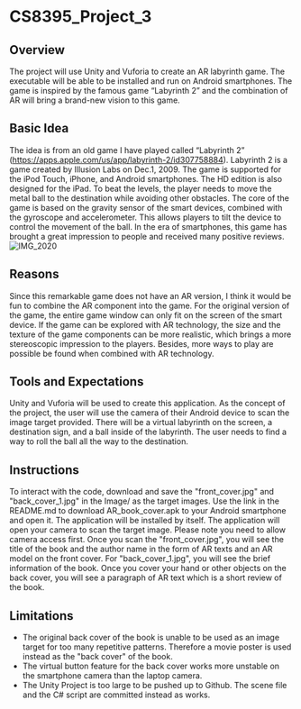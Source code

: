 # CS8395_Project_3
## Overview
The project will use Unity and Vuforia to create an AR labyrinth game. The executable will be able to be installed and run on Android smartphones. The game is inspired by the famous game “Labyrinth 2” and the combination of AR will bring a brand-new vision to this game. 

## Basic Idea
The idea is from an old game I have played called “Labyrinth 2” (https://apps.apple.com/us/app/labyrinth-2/id307758884). Labyrinth 2 is a game created by Illusion Labs on Dec.1, 2009. The game is supported for the iPod Touch, iPhone, and Android smartphones. The HD edition is also designed for the iPad. To beat the levels, the player needs to move the metal ball to the destination while avoiding other obstacles. The core of the game is based on the gravity sensor of the smart devices, combined with the gyroscope and accelerometer. This allows players to tilt the device to control the movement of the ball. In the era of smartphones, this game has brought a great impression to people and received many positive reviews.
![IMG_2020](https://user-images.githubusercontent.com/72234409/160718461-707c5a0e-4ea1-4e7c-bcb5-44ce36c66bd1.jpg)

## Reasons
Since this remarkable game does not have an AR version, I think it would be fun to combine the AR component into the game. For the original version of the game, the entire game window can only fit on the screen of the smart device. If the game can be explored with AR technology, the size and the texture of the game components can be more realistic, which brings a more stereoscopic impression to the players. Besides, more ways to play are possible be found when combined with AR technology.

## Tools and Expectations
Unity and Vuforia will be used to create this application. As the concept of the project, the user will use the camera of their Android device to scan the image target provided. There will be a virtual labyrinth on the screen, a destination sign, and a ball inside of the labyrinth. The user needs to find a way to roll the ball all the way to the destination.

## Instructions
To interact with the code, download and save the "front_cover.jpg" and "back_cover_1.jpg" in the Image/ as the target images. Use the link in the README.md to download AR_book_cover.apk to your Android smartphone and open it. The application will be installed by itself. The application will open your camera to scan the target image. Please note you need to allow camera access first. Once you scan the "front_cover.jpg", you will see the title of the book and the author name in the form of AR texts and an AR model on the front cover. For "back_cover_1.jpg", you will see the brief information of the book. Once you cover your hand or other objects on the back cover, you will see a paragraph of AR text which is a short review of the book.

## Limitations
* The original back cover of the book is unable to be used as an image target for too many repetitive patterns. Therefore a movie poster is used instead as the "back cover" of the book.
* The virtual button feature for the back cover works more unstable on the smartphone camera than the laptop camera.
* The Unity Project is too large to be pushed up to Github. The scene file and the C# script are committed instead as works.
